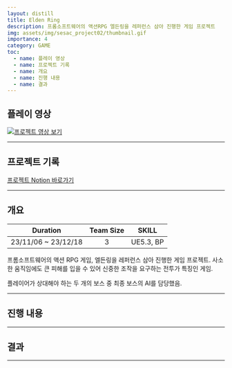 ```yaml
---
layout: distill
title: Elden Ring
description: 프롬소프트웨어의 액션RPG 엘든링을 레퍼런스 삼아 진행한 게임 프로젝트
img: assets/img/sesac_project02/thumbnail.gif
importance: 4
category: GAME
toc:
  - name: 플레이 영상
  - name: 프로젝트 기록
  - name: 개요
  - name: 진행 내용
  - name: 결과
---
```


## 플레이 영상

[![프로젝트 영상 보기](https://img.youtube.com/vi/vwTZQs57Ioo/0.jpg)](https://youtu.be/vwTZQs57Ioo "프로젝트 영상 - 클릭하여 시청")

---

## 프로젝트 기록

<a href="https://www.notion.so/2-7fb620e4df97455f96dd6834f155dff0?pvs=4" target="_blank">프로젝트 Notion 바로가기</a>

---

## 개요

|       Duration       |      Team Size     |      SKILL      |
| :------------------: | :----------------: | :-------------: |
| 23/11/06 ~ 23/12/18  |         3          |    UE5.3, BP    |

프롬소프트웨어의 액션 RPG 게임, 엘든링을 레퍼런스 삼아 진행한 게임 프로젝트.
사소한 움직임에도 큰 피해를 입을 수 있어 신중한 조작을 요구하는 전투가 특징인 게임.

플레이어가 상대해야 하는 두 개의 보스 중 최종 보스의 AI를 담당했음.

---

## 진행 내용



---

## 결과



---
